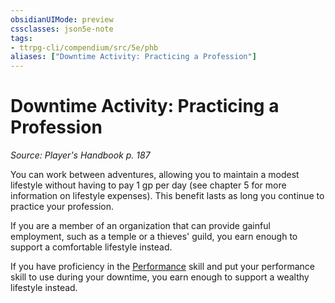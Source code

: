 ```yaml
---
obsidianUIMode: preview
cssclasses: json5e-note
tags:
- ttrpg-cli/compendium/src/5e/phb
aliases: ["Downtime Activity: Practicing a Profession"]
---
```

# Downtime Activity: Practicing a Profession
*Source: Player's Handbook p. 187* 

You can work between adventures, allowing you to maintain a modest lifestyle without having to pay 1 gp per day (see chapter 5 for more information on lifestyle expenses). This benefit lasts as long you continue to practice your profession.

If you are a member of an organization that can provide gainful employment, such as a temple or a thieves' guild, you earn enough to support a comfortable lifestyle instead.

If you have proficiency in the [Performance](3-Mechanics/CLI/rules/skills.md#Performance) skill and put your performance skill to use during your downtime, you earn enough to support a wealthy lifestyle instead.